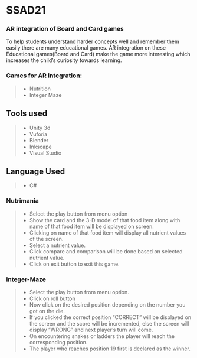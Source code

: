 # SSAD21

### AR integration of Board and Card games
To help students understand harder concepts well and remember them easily there are many educational games. AR integration on these Educational games(Board and Card) make the game more interesting which increases the child’s curiosity towards learning.

### Games for AR Integration:
> - Nutrition
> - Integer Maze

## Tools used
> - Unity 3d
> - Vuforia
> - Blender
> - Inkscape
> - Visual Studio

## Language Used
> - C#


### Nutrimania
> - Select the play button from menu option
> - Show the card and the 3-D model of that food item along with name of that food item will be displayed on screen.
> - Clicking on name of that food item will display all nutrient values of the screen.
> - Select a nutrient value.
> - Click compare and comparison will be done based on selected nutrient value.
> - Click on exit button to exit this game.

### Integer-Maze
> - Select the play button from menu option.
> - Click on roll button
> - Now click on the desired position depending on the number you got on the die.
> - If you clicked the correct position “CORRECT” will be displayed on the screen and the score will be incremented, else the screen will display “WRONG” and next player’s turn will come.
> - On encountering snakes or ladders the player will reach the corresponding position.
> - The player who reaches position 19 first is declared as the winner.
